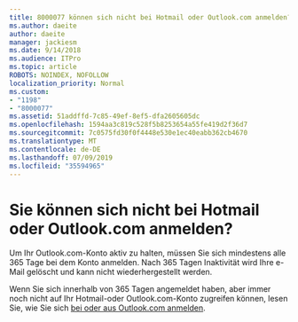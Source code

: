 ```yaml
---
title: 8000077 können sich nicht bei Hotmail oder Outlook.com anmelden?
ms.author: daeite
author: daeite
manager: jackiesm
ms.date: 9/14/2018
ms.audience: ITPro
ms.topic: article
ROBOTS: NOINDEX, NOFOLLOW
localization_priority: Normal
ms.custom:
- "1198"
- "8000077"
ms.assetid: 51addffd-7c85-49ef-8ef5-dfa2605605dc
ms.openlocfilehash: 1594aa3c819c528f5b8253654a55fe419d2f36d7
ms.sourcegitcommit: 7c0575fd30f0f4448e530e1ec40eabb362cb4670
ms.translationtype: MT
ms.contentlocale: de-DE
ms.lasthandoff: 07/09/2019
ms.locfileid: "35594965"
---
```

# <a name="cant-sign-in-to-hotmail-or-outlookcom"></a>Sie können sich nicht bei Hotmail oder Outlook.com anmelden?

Um Ihr Outlook.com-Konto aktiv zu halten, müssen Sie sich mindestens alle 365 Tage bei dem Konto anmelden. Nach 365 Tagen Inaktivität wird Ihre e-Mail gelöscht und kann nicht wiederhergestellt werden.
  
Wenn Sie sich innerhalb von 365 Tagen angemeldet haben, aber immer noch nicht auf Ihr Hotmail-oder Outlook.com-Konto zugreifen können, lesen Sie, wie Sie sich [bei oder aus Outlook.com anmelden](https://support.office.com/article/e08eb8ac-ac27-49f4-a400-a47311e1ee7e?wt.mc_id=Office_Outlook_com_Alchemy).
  